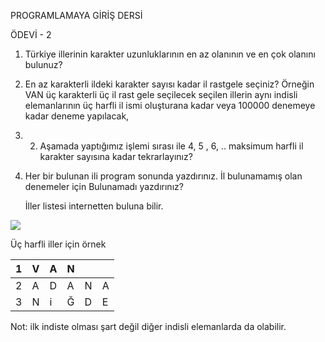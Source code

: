 ﻿PROGRAMLAMAYA GİRİŞ DERSİ

 ÖDEVİ - 2

1. Türkiye illerinin karakter uzunluklarının en az olanının ve en çok olanını bulunuz?
1. En az karakterli ildeki karakter sayısı kadar il rastgele seçiniz? Örneğin VAN üç karakterli üç il rast gele seçilecek seçilen illerin aynı indisli elemanlarının üç harfli il ismi oluşturana kadar veya 100000 denemeye kadar deneme yapılacak,
1. 2. Aşamada yaptığımız işlemi sırası ile 4, 5 , 6, ..  maksimum harfli il karakter sayısına kadar tekrarlayınız?
1. Her bir bulunan ili program sonunda yazdırınız. İl bulunamamış olan denemeler için Bulunamadı yazdırınız?

   İller listesi internetten buluna bilir.

![](Aspose.Words.c32d0116-fc35-4dd2-9b72-7fa27e5af970.001.png)

Üç harfli iller için örnek

|1|V|A|N|||
| :- | :- | :- | :- | :- | :- |
|2|A|D|A|N|A|
|3|N|i|Ğ|D|E|

Not: ilk indiste olması şart değil diğer indisli elemanlarda da olabilir.

